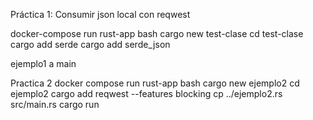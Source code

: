 Práctica 1: Consumir json local con reqwest

docker-compose run rust-app bash
cargo new test-clase
cd test-clase
cargo add serde
cargo add serde_json

ejemplo1 a main

Practica 2
docker compose run rust-app bash
cargo new ejemplo2
cd ejemplo2
cargo add reqwest --features blocking
cp ../ejemplo2.rs src/main.rs
cargo run

